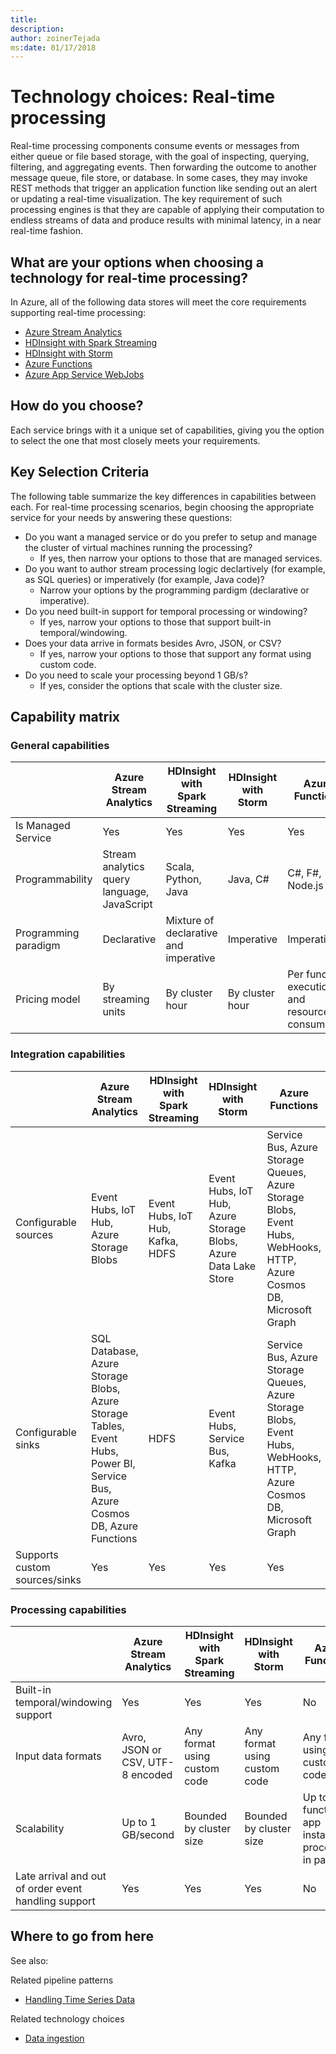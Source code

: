 ```yaml
---
title: 
description: 
author: zoinerTejada
ms:date: 01/17/2018
---
```


# Technology choices: Real-time processing

Real-time processing components consume events or messages from either queue or file based storage, with the goal of inspecting, querying, filtering, and aggregating events. Then forwarding the outcome to another message queue, file store, or database. In some cases, they may invoke REST methods that trigger an application function like sending out an alert or updating a real-time visualization. The key requirement of such processing engines is that they are capable of applying their computation to endless streams of data and produce results with minimal latency, in a near real-time fashion.

## What are your options when choosing a technology for real-time processing?
In Azure, all of the following data stores will meet the core requirements supporting real-time processing:
- [Azure Stream Analytics](/azure/stream-analytics/)
- [HDInsight with Spark Streaming](/azure/hdinsight/spark/apache-spark-streaming-overview)
- [HDInsight with Storm](/azure/hdinsight/storm/apache-storm-overview)
- [Azure Functions](/azure/azure-functions/functions-overview)
- [Azure App Service WebJobs](/azure/app-service/web-sites-create-web-jobs)

## How do you choose?
Each service brings with it a unique set of capabilities, giving you the option to select the one that most closely meets your requirements. 

## Key Selection Criteria

The following table summarize the key differences in capabilities between each. <!--See note from analysis-visualizations-reporting.md-->For real-time processing scenarios, begin choosing the appropriate service for your needs by answering these questions:
- Do you want a managed service or do you prefer to setup and manage the cluster of virtual machines running the processing?
    - If yes, then narrow your options to those that are managed services.
- Do you want to author stream processing logic declartively (for example, as SQL queries) or imperatively (for example, Java code)?
    - Narrow your options by the programming pardigm (declarative or imperative).
- Do you need built-in support for temporal processing or windowing?
    - If yes, narrow your options to those that support built-in temporal/windowing.
- Does your data arrive in formats besides Avro, JSON, or CSV?
    - If yes, narrow your options to those that support any format using custom code.
- Do you need to scale your processing beyond 1 GB/s?
    - If yes, consider the options that scale with the cluster size. 

## Capability matrix

### General capabilities
| | Azure Stream Analytics | HDInsight with Spark Streaming | HDInsight with Storm | Azure Functions | Azure App Service WebJobs |
| --- | --- | --- | --- | --- | --- | 
| Is Managed Service | Yes |Yes | Yes | Yes | Yes |  
| Programmability | Stream analytics query language, JavaScript | Scala, Python, Java | Java, C# | C#, F#, Node.js | C#, Node.js, PHP, Java, Python |
| Programming paradigm | Declarative | Mixture of declarative and imperative | Imperative | Imperative | Imperative |    
| Pricing model | By streaming units | By cluster hour | By cluster hour | Per function execution and resource consumption | Per app service plan hour |  

### Integration capabilities
| | Azure Stream Analytics | HDInsight with Spark Streaming | HDInsight with Storm | Azure Functions | Azure App Service WebJobs |
| --- | --- | --- | --- | --- | --- | 
| Configurable sources | Event Hubs, IoT Hub, Azure Storage Blobs  | Event Hubs, IoT Hub, Kafka, HDFS  | Event Hubs, IoT Hub, Azure Storage Blobs, Azure Data Lake Store  | Service Bus, Azure Storage Queues, Azure Storage Blobs, Event Hubs, WebHooks, HTTP, Azure Cosmos DB, Microsoft Graph | Service Bus, Azure Storage Queues, Azure Storage Blobs, Event Hubs, WebHooks, Azure Cosmos DB, Files |
| Configurable sinks | SQL Database, Azure Storage Blobs, Azure Storage Tables, Event Hubs, Power BI, Service Bus, Azure Cosmos DB, Azure Functions | HDFS |  Event Hubs, Service Bus, Kafka | Service Bus, Azure Storage Queues, Azure Storage Blobs, Event Hubs, WebHooks, HTTP, Azure Cosmos DB, Microsoft Graph | Service Bus, Azure Storage Queues, Azure Storage Blobs, Event Hubs, WebHooks, Azure Cosmos DB, Files | 
| Supports custom sources/sinks | Yes | Yes | Yes | Yes | Yes |  

### Processing capabilities
| | Azure Stream Analytics | HDInsight with Spark Streaming | HDInsight with Storm | Azure Functions | Azure App Service WebJobs |
| --- | --- | --- | --- | --- | --- | 
| Built-in temporal/windowing support | Yes | Yes | Yes | No | No |
| Input data formats | Avro, JSON or CSV, UTF-8 encoded | Any format using custom code | Any format using custom code | Any format using custom code | Any format using custom code |
| Scalability | Up to 1 GB/second | Bounded by cluster size | Bounded by cluster size | Up to 200 function app instances processing in parallel | Bounded by app service plan capacity | 
| Late arrival and out of order event handling support | Yes | Yes | Yes | No | No |


## Where to go from here
See also: <!--No suggested "Read next" for this one?-->

Related pipeline patterns
- [Handling Time Series Data](../solutions/time-series.md)

Related technology choices
- [Data ingestion](./data-ingest.md)



